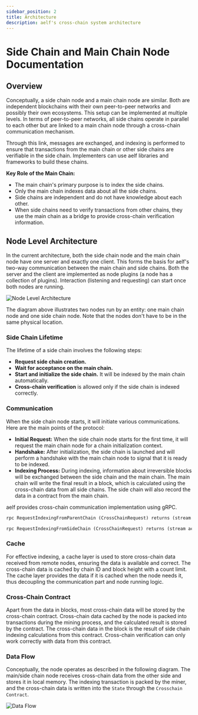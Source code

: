 ```yaml
---
sidebar_position: 2
title: Architecture
description: aelf's cross-chain system architecture
---
```


# Side Chain and Main Chain Node Documentation

## Overview

Conceptually, a side chain node and a main chain node are similar. Both are independent blockchains with their own peer-to-peer networks and possibly their own ecosystems. This setup can be implemented at multiple levels. In terms of peer-to-peer networks, all side chains operate in parallel to each other but are linked to a main chain node through a cross-chain communication mechanism.

Through this link, messages are exchanged, and indexing is performed to ensure that transactions from the main chain or other side chains are verifiable in the side chain. Implementers can use aelf libraries and frameworks to build these chains.

**Key Role of the Main Chain:**

- The main chain's primary purpose is to index the side chains.
- Only the main chain indexes data about all the side chains.
- Side chains are independent and do not have knowledge about each other.
- When side chains need to verify transactions from other chains, they use the main chain as a bridge to provide cross-chain verification information.

## Node Level Architecture

In the current architecture, both the side chain node and the main chain node have one server and exactly one client. This forms the basis for aelf's two-way communication between the main chain and side chains. Both the server and the client are implemented as node plugins (a node has a collection of plugins). Interaction (listening and requesting) can start once both nodes are running.

![Node Level Architecture](/img/side-chain-nodes.png)

The diagram above illustrates two nodes run by an entity: one main chain node and one side chain node. Note that the nodes don't have to be in the same physical location.

### Side Chain Lifetime

The lifetime of a side chain involves the following steps:

- **Request side chain creation.**
- **Wait for acceptance on the main chain.**
- **Start and initialize the side chain.** It will be indexed by the main chain automatically.
- **Cross-chain verification** is allowed only if the side chain is indexed correctly.

### Communication

When the side chain node starts, it will initiate various communications. Here are the main points of the protocol:

- **Initial Request:** When the side chain node starts for the first time, it will request the main chain node for a chain initialization context.
- **Handshake:** After initialization, the side chain is launched and will perform a handshake with the main chain node to signal that it is ready to be indexed.
- **Indexing Process:** During indexing, information about irreversible blocks will be exchanged between the side chain and the main chain. The main chain will write the final result in a block, which is calculated using the cross-chain data from all side chains. The side chain will also record the data in a contract from the main chain.

aelf provides cross-chain communication implementation using gRPC.

```protobuf
rpc RequestIndexingFromParentChain (CrossChainRequest) returns (stream acs7.ParentChainBlockData) {}

rpc RequestIndexingFromSideChain (CrossChainRequest) returns (stream acs7.SideChainBlockData) {}
```

### Cache

For effective indexing, a cache layer is used to store cross-chain data received from remote nodes, ensuring the data is available and correct. The cross-chain data is cached by chain ID and block height with a count limit. The cache layer provides the data if it is cached when the node needs it, thus decoupling the communication part and node running logic.

### Cross-Chain Contract

Apart from the data in blocks, most cross-chain data will be stored by the cross-chain contract. Cross-chain data cached by the node is packed into transactions during the mining process, and the calculated result is stored by the contract. The cross-chain data in the block is the result of side chain indexing calculations from this contract. Cross-chain verification can only work correctly with data from this contract.

### Data Flow

Conceptually, the node operates as described in the following diagram. The main/side chain node receives cross-chain data from the other side and stores it in local memory. The indexing transaction is packed by the miner, and the cross-chain data is written into the `State` through the `Crosschain Contract`.

![Data Flow](/img/architecture-node.png)
